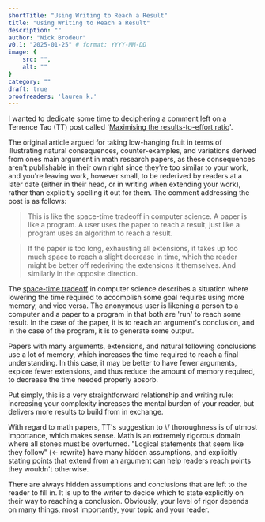 ```yaml
---
shortTitle: "Using Writing to Reach a Result"
title: "Using Writing to Reach a Result"
description: ""
author: "Nick Brodeur"
v0.1: "2025-01-25" # format: YYYY-MM-DD
image: {
	src: "",
	alt: ""
}
category: ""
draft: true
proofreaders: 'lauren k.'
---
```


I wanted to dedicate some time to deciphering a comment left on a Terrence Tao (TT) post called '[Maximising the results-to-effort ratio](https://terrytao.wordpress.com/advice-on-writing-papers/maximising-the-results-to-effort-ratio/)'.

The original article argued for taking low-hanging fruit in terms of illustrating natural consequences, counter-examples, and variations derived from ones main argument in math research papers, as these consequences aren't publishable in their own right since they're too similar to your work, and you're leaving work, however small, to be rederived by readers at a later date (either in their head, or in writing when extending your work), rather than explicitly spelling it out for them. The comment addressing the post is as follows:

> This is like the space-time tradeoff in computer science. A paper is like a program. A user uses the paper to reach a result, just like a program uses an algorithm to reach a result.

> If the paper is too long, exhausting all extensions, it takes up too much space to reach a slight decrease in time, which the reader might be better off rederiving the extensions it themselves. And similarly in the opposite direction.

The [space-time tradeoff](https://en.wikipedia.org/wiki/Space%E2%80%93time_tradeoff) in computer science describes a situation where lowering the time required to accomplish some goal requires using more memory, and vice versa. The anonymous user is likening a person to a computer and a paper to a program in that both are 'run' to reach some result. In the case of the paper, it is to reach an argument's conclusion, and in the case of the program, it is to generate some output.

Papers with many arguments, extensions, and natural following conclusions use a lot of memory, which increases the time required to reach a final understanding. In this case, it may be better to have fewer arguments, explore fewer extensions, and thus reduce the amount of memory required, to decrease the time needed properly absorb.

Put simply, this is a very straightforward relationship and writing rule: increasing your complexity increases the mental burden of your reader, but delivers more results to build from in exchange.

With regard to math papers, TT's suggestion to \\/ thoroughness is of utmost importance, which makes sense. Math is an extremely rigorous domain where all stones must be overturned. "Logical statements that seem like they follow" (<- rewrite) have many hidden assumptions, and explicitly stating points that extend from an argument can help readers reach points they wouldn't otherwise.

There are always hidden assumptions and conclusions that are left to the reader to fill in. It is up to the writer to decide which to state explicitly on their way to reaching a conclusion. Obviously, your level of rigor depends on many things, most importantly, your topic and your reader.
